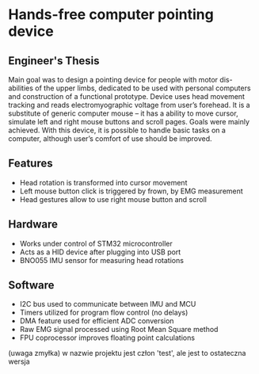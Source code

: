 # Hands-free computer pointing device
## Engineer's Thesis

Main goal was to design a pointing device for people with motor dis-
abilities of the upper limbs, dedicated to be used with personal computers and construction
of a functional prototype. Device uses head movement tracking and reads electromyographic
voltage from user’s forehead. It is a substitute of generic computer mouse – it has a ability to
move cursor, simulate left and right mouse buttons and scroll pages. Goals were mainly
achieved. With this device, it is possible to handle basic tasks on a computer, although user’s
comfort of use should be improved. 

## Features
- Head rotation is transformed into cursor movement
- Left mouse button click is triggered by frown, by EMG measurement
- Head gestures allow to use right mouse button and scroll

## Hardware
- Works under control of STM32 microcontroller
- Acts as a HID device after plugging into USB port
- BNO055 IMU sensor for measuring head rotations

## Software
- I2C bus used to communicate between IMU and MCU
- Timers utilized for program flow control (no delays)
- DMA feature used for efficient ADC conversion
- Raw EMG signal processed using Root Mean Square method
- FPU coprocessor improves floating point calculations

(uwaga zmyłka) w nazwie projektu jest człon 'test', ale jest to ostateczna wersja
